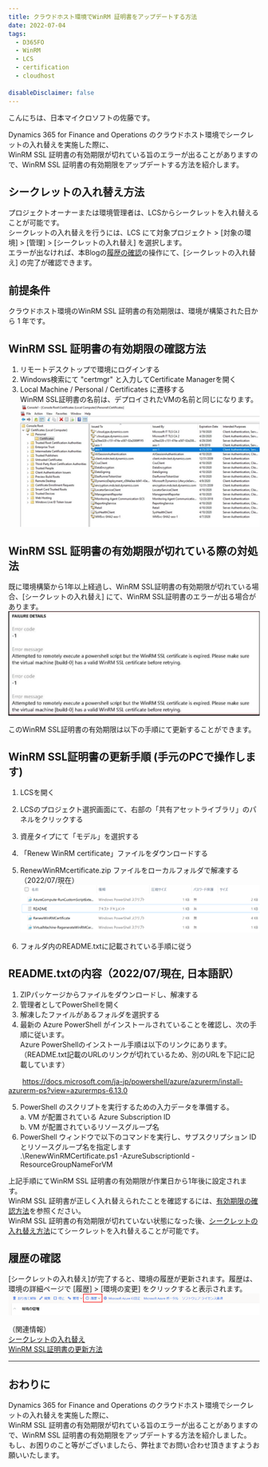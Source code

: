 ```yaml
---
title: クラウドホスト環境でWinRM 証明書をアップデートする方法
date: 2022-07-04
tags:
  - D365FO
  - WinRM
  - LCS
  - certification
  - cloudhost

disableDisclaimer: false
---
```


こんにちは、日本マイクロソフトの佐藤です。

Dynamics 365 for Finance and Operations のクラウドホスト環境でシークレットの入れ替えを実施した際に、  
WinRM SSL 証明書の有効期限が切れている旨のエラーが出ることがありますので、WinRM SSL 証明書の有効期限をアップデートする方法を紹介します。  

<!-- more -->

## シークレットの入れ替え方法
プロジェクトオーナーまたは環境管理者は、LCSからシークレットを入れ替えることが可能です。  
シークレットの入れ替えを行うには、LCS にて対象プロジェクト > [対象の環境] > [管理] > [シークレットの入れ替え] を選択します。  
エラーが出なければ、本Blogの[履歴の確認](#履歴の確認)の操作にて、[シークレットの入れ替え] の完了が確認できます。  


## 前提条件
クラウドホスト環境のWinRM SSL 証明書の有効期限は、環境が構築された日から 1 年です。  


## WinRM SSL 証明書の有効期限の確認方法
1. リモートデスクトップで環境にログインする
2. Windows検索にて "certmgr" と入力してCertificate Managerを開く
3. Local Machine / Personal / Certificates に遷移する  
WinRM SSL証明書の名前は、デプロイされたVMの名前と同じになります。  
![](./how-to-update-WinRM/how-to-update-WinRM1.jpg)


## WinRM SSL 証明書の有効期限が切れている際の対処法
既に環境構築から1年以上経過し、WinRM SSL証明書の有効期限が切れている場合、[シークレットの入れ替え] にて、WinRM SSL証明書のエラーが出る場合があります。  
![](./how-to-update-WinRM/how-to-update-WinRM0.jpg)

このWinRM SSL証明書の有効期限は以下の手順にて更新することができます。  

## WinRM SSL証明書の更新手順 (手元のPCで操作します)
1. LCSを開く
2. LCSのプロジェクト選択画面にて、右部の「共有アセットライブラリ」のパネルをクリックする
4. 資産タイプにて「モデル」を選択する
5. 「Renew WinRM certificate」ファイルをダウンロードする
6. RenewWinRMcertificate.zip ファイルをローカルフォルダで解凍する（2022/07/現在）
   ![](./how-to-update-WinRM/how-to-update-WinRM2.png)

7. フォルダ内のREADME.txtに記載されている手順に従う

## README.txtの内容（2022/07/現在, 日本語訳）  
1. ZIPパッケージからファイルをダウンロードし、解凍する  
2. 管理者としてPowerShellを開く  
3. 解凍したファイルがあるフォルダを選択する  
4. 最新の Azure PowerShell がインストールされていることを確認し、次の手順に従います。  
   Azure PowerShellのインストール手順は以下のリンクにあります。    
   （README.txt記載のURLのリンクが切れているため、別のURLを下記に記載しています）  

　　https://docs.microsoft.com/ja-jp/powershell/azure/azurerm/install-azurerm-ps?view=azurermps-6.13.0

5. PowerShell のスクリプトを実行するための入力データを準備する。  
   a. VM が配置されている Azure Subscription ID  
   b. VM が配置されているリソースグループ名  
6. PowerShell ウィンドウで以下のコマンドを実行し、サブスクリプション ID とリソースグループ名を指定します  
   .\RenewWinRMCertificate.ps1 -AzureSubscriptionId <SubscriptionId> -ResourceGroupNameForVM <ResourceGroupName>  

上記手順にてWinRM SSL 証明書の有効期限が作業日から1年後に設定されます。  
WinRM SSL 証明書が正しく入れ替えられたことを確認するには、[有効期限の確認方法](#有効期限の確認方法)を参照ください。  
WinRM SSL 証明書の有効期限が切れていない状態になった後、[シークレットの入れ替え方法](#シークレットの入れ替え方法)にてシークレットを入れ替えることが可能です。

## 履歴の確認
[シークレットの入れ替え]が完了すると、環境の履歴が更新されます。履歴は、環境の詳細ページで [履歴] > [環境の変更] をクリックすると表示されます。  
   ![](./how-to-update-WinRM/how-to-update-WinRM3.png)

（関連情報）  
[シークレットの入れ替え](https://cloudblogs.microsoft.com/dynamics365/it/2018/04/22/rotate-the-expired-or-nearly-expired-ssl-certificate-on-your-subscriptions-one-box-environments)  
[WinRM SSL証明書の更新方法](https://cloudblogs.microsoft.com/dynamics365/it/2018/05/02/how-to-update-the-winrm-ssl-certificate-on-environments-deployed-in-your-subscription/?source=lcs)

---
## おわりに  

Dynamics 365 for Finance and Operations のクラウドホスト環境でシークレットの入れ替えを実施した際に、  
WinRM SSL 証明書の有効期限が切れている旨のエラーが出ることがありますので、WinRM SSL 証明書の有効期限をアップデートする方法を紹介しました。  
もし、お困りのこと等がございましたら、弊社までお問い合わせ頂きますようお願いいたします。  
